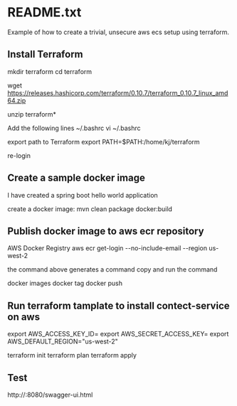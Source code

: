 # README.txt

Example of how to create a trivial, unsecure aws ecs setup using terraform.


## Install Terraform

mkdir terraform
cd terraform

wget https://releases.hashicorp.com/terraform/0.10.7/terraform_0.10.7_linux_amd64.zip

unzip terraform*

Add the following lines ~/.bashrc
vi ~/.bashrc

export path to Terraform
export PATH=$PATH:/home/kj/terraform

re-login


## Create a sample docker image

I have created a spring boot hello world application

create a docker image:
mvn clean package docker:build


## Publish docker image to aws ecr repository

AWS Docker Registry
aws ecr get-login --no-include-email --region us-west-2 

the command above generates a command 
copy and run the command

docker images
docker tag <your image id> <your aws ecr repository>
docker push <your aws ecr repository>


## Run terraform tamplate to install contect-service on aws

export AWS_ACCESS_KEY_ID=<your access key>
export AWS_SECRET_ACCESS_KEY=<your secret key>
export AWS_DEFAULT_REGION="us-west-2"

terraform init
terraform plan
terraform apply


## Test

http://<public ip>:8080/swagger-ui.html



